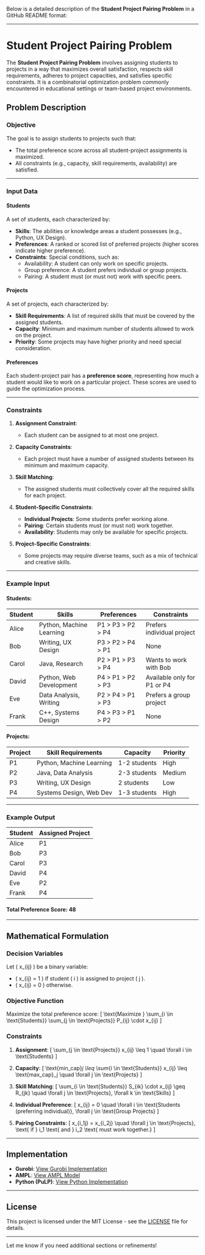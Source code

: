 Below is a detailed description of the **Student Project Pairing Problem** in a GitHub README format:

---

# Student Project Pairing Problem

The **Student Project Pairing Problem** involves assigning students to projects in a way that maximizes overall satisfaction, respects skill requirements, adheres to project capacities, and satisfies specific constraints. It is a combinatorial optimization problem commonly encountered in educational settings or team-based project environments.

## Problem Description

### Objective
The goal is to assign students to projects such that:
- The total preference score across all student-project assignments is maximized.
- All constraints (e.g., capacity, skill requirements, availability) are satisfied.

---

### Input Data

#### **Students**
A set of students, each characterized by:
- **Skills**: The abilities or knowledge areas a student possesses (e.g., Python, UX Design).
- **Preferences**: A ranked or scored list of preferred projects (higher scores indicate higher preference).
- **Constraints**: Special conditions, such as:
  - Availability: A student can only work on specific projects.
  - Group preference: A student prefers individual or group projects.
  - Pairing: A student must (or must not) work with specific peers.

#### **Projects**
A set of projects, each characterized by:
- **Skill Requirements**: A list of required skills that must be covered by the assigned students.
- **Capacity**: Minimum and maximum number of students allowed to work on the project.
- **Priority**: Some projects may have higher priority and need special consideration.

#### **Preferences**
Each student-project pair has a **preference score**, representing how much a student would like to work on a particular project. These scores are used to guide the optimization process.

---

### Constraints

1. **Assignment Constraint**:
   - Each student can be assigned to at most one project.

2. **Capacity Constraints**:
   - Each project must have a number of assigned students between its minimum and maximum capacity.

3. **Skill Matching**:
   - The assigned students must collectively cover all the required skills for each project.

4. **Student-Specific Constraints**:
   - **Individual Projects**: Some students prefer working alone.
   - **Pairing**: Certain students must (or must not) work together.
   - **Availability**: Students may only be available for specific projects.

5. **Project-Specific Constraints**:
   - Some projects may require diverse teams, such as a mix of technical and creative skills.

---

### Example Input

#### **Students**:
| **Student** | **Skills**              | **Preferences**          | **Constraints**                   |
|-------------|-------------------------|--------------------------|------------------------------------|
| Alice       | Python, Machine Learning| P1 > P3 > P2 > P4        | Prefers individual project         |
| Bob         | Writing, UX Design      | P3 > P2 > P4 > P1        | None                               |
| Carol       | Java, Research          | P2 > P1 > P3 > P4        | Wants to work with Bob             |
| David       | Python, Web Development | P4 > P1 > P2 > P3        | Available only for P1 or P4        |
| Eve         | Data Analysis, Writing  | P2 > P4 > P1 > P3        | Prefers a group project            |
| Frank       | C++, Systems Design     | P4 > P3 > P1 > P2        | None                               |

#### **Projects**:
| **Project** | **Skill Requirements**      | **Capacity** | **Priority** |
|-------------|-----------------------------|--------------|--------------|
| P1          | Python, Machine Learning    | 1-2 students | High         |
| P2          | Java, Data Analysis         | 2-3 students | Medium       |
| P3          | Writing, UX Design          | 2 students   | Low          |
| P4          | Systems Design, Web Dev     | 1-3 students | High         |

---

### Example Output

| **Student** | **Assigned Project** |
|-------------|----------------------|
| Alice       | P1                   |
| Bob         | P3                   |
| Carol       | P3                   |
| David       | P4                   |
| Eve         | P2                   |
| Frank       | P4                   |

#### **Total Preference Score**: 48

---

## Mathematical Formulation

### Decision Variables
Let \( x_{ij} \) be a binary variable:
- \( x_{ij} = 1 \) if student \( i \) is assigned to project \( j \).
- \( x_{ij} = 0 \) otherwise.

### Objective Function
Maximize the total preference score:
\[
\text{Maximize } \sum_{i \in \text{Students}} \sum_{j \in \text{Projects}} P_{ij} \cdot x_{ij}
\]

### Constraints
1. **Assignment**:
\[
\sum_{j \in \text{Projects}} x_{ij} \leq 1 \quad \forall i \in \text{Students}
\]

2. **Capacity**:
\[
\text{min\_cap}_j \leq \sum_{i \in \text{Students}} x_{ij} \leq \text{max\_cap}_j \quad \forall j \in \text{Projects}
\]

3. **Skill Matching**:
\[
\sum_{i \in \text{Students}} S_{ik} \cdot x_{ij} \geq R_{jk} \quad \forall j \in \text{Projects}, \forall k \in \text{Skills}
\]

4. **Individual Preference**:
\[
x_{ij} = 0 \quad \forall i \in \text{Students (preferring individual)}, \forall j \in \text{Group Projects}
\]

5. **Pairing Constraints**:
\[
x_{i_1j} = x_{i_2j} \quad \forall j \in \text{Projects}, \text{ if } i_1 \text{ and } i_2 \text{ must work together.}
\]

---

## Implementation

- **Gurobi**: [View Gurobi Implementation](#)
- **AMPL**: [View AMPL Model](#)
- **Python (PuLP)**: [View Python Implementation](#)

---

## License

This project is licensed under the MIT License - see the [LICENSE](LICENSE) file for details.

---

Let me know if you need additional sections or refinements!
